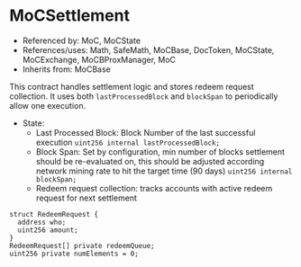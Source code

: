 # MoCSettlement

- Referenced by: MoC, MoCState
- References/uses: Math, SafeMath, MoCBase, DocToken, MoCState, MoCExchange, MoCBProxManager, MoC
- Inherits from: MoCBase

This contract handles settlement logic and stores redeem request collection. It uses both `lastProcessedBlock` and `blockSpan` to periodically allow one execution.

- State:
  - Last Processed Block: Block Number of the last successful execution
    `uint256 internal lastProcessedBlock;`
  - Block Span: Set by configuration, min number of blocks settlement should be re-evaluated on, this should be adjusted according network mining rate to hit the target time (90 days)
    `uint256 internal blockSpan;`
  - Redeem request collection: tracks accounts with active redeem request for next settlement

```
struct RedeemRequest {
  address who;
  uint256 amount;
}
RedeemRequest[] private redeemQueue;
uint256 private numElements = 0;
```
